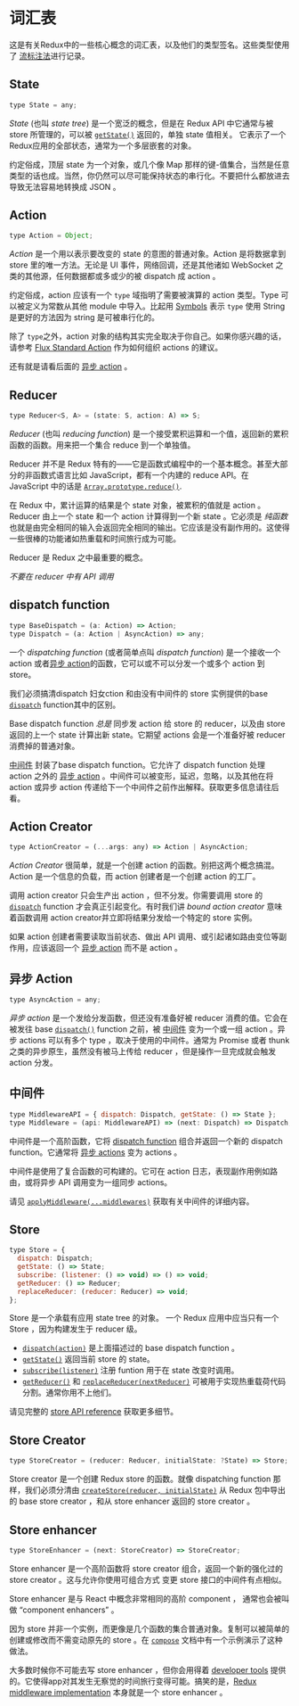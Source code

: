 # 词汇表

这是有关Redux中的一些核心概念的词汇表，以及他们的类型签名。这些类型使用了 [流标注法](http://flowtype.org/docs/quick-reference.html)进行记录。

## State

```js
type State = any;
```

*State* (也叫 *state tree*) 是一个宽泛的概念，但是在 Redux API 中它通常与被 store 所管理的，可以被 [`getState()`](api/Store.md#getState) 返回的，单独 state 值相关。 它表示了一个 Redux应用的全部状态，通常为一个多层嵌套的对象。

约定俗成，顶层 state 为一个对象，或几个像 Map 那样的键-值集合，当然是任意类型的话也成。当然，你仍然可以尽可能保持状态的串行化。不要把什么都放进去导致无法容易地转换成 JSON 。

## Action

```js
type Action = Object;
```

*Action* 是一个用以表示要改变的 state 的意图的普通对象。Action 是将数据拿到 store 里的唯一方法。无论是 UI 事件，网络回调，还是其他诸如 WebSocket 之类的其他源，任何数据都或多或少的被 dispatch 成 action 。

约定俗成，action 应该有一个 `type` 域指明了需要被演算的 action 类型。Type 可以被定义为常数从其他 module 中导入。比起用 [Symbols](https://developer.mozilla.org/en/docs/Web/JavaScript/Reference/Global_Objects/Symbol) 表示 `type` 使用 String 是更好的方法因为 string 是可被串行化的。

除了 `type`之外，action 对象的结构其实完全取决于你自己。如果你感兴趣的话，请参考 [Flux Standard Action](https://github.com/acdlite/flux-standard-action) 作为如何组织 actions 的建议。

还有就是请看后面的 [异步 action](#async-action) 。

## Reducer

```js
type Reducer<S, A> = (state: S, action: A) => S;
```

*Reducer* (也叫 *reducing function*) 是一个接受累积运算和一个值，返回新的累积函数的函数。用来把一个集合 reduce 到一个单独值。

Reducer 并不是 Redux 特有的——它是函数式编程中的一个基本概念。甚至大部分的非函数式语言比如 JavaScript，都有一个内建的 reduce API。在 JavaScript 中的话是 [`Array.prototype.reduce()`](https://developer.mozilla.org/en-US/docs/Web/JavaScript/Reference/Global_Objects/Array/Reduce).

在 Redux 中，累计运算的结果是个 state 对象，被累积的值就是 action 。Reducer 由上一个 state 和一个 action 计算得到一个新 state 。它必须是 *纯函数* 也就是由完全相同的输入会返回完全相同的输出。它应该是没有副作用的。这使得一些很棒的功能诸如热重载和时间旅行成为可能。

Reducer 是 Redux 之中最重要的概念。

*不要在 reducer 中有 API 调用*

## dispatch function

```js
type BaseDispatch = (a: Action) => Action;
type Dispatch = (a: Action | AsyncAction) => any;
```

一个 *dispatching function* (或者简单点叫 *dispatch function*) 是一个接收一个 action 或者[异步 action](#async-action)的函数，它可以或不可以分发一个或多个 action 到 store。

我们必须搞清dispatch 妇女ction 和由没有中间件的 store 实例提供的base [`dispatch`](api/Store.md#dispatch) function其中的区别。

Base dispatch function *总是* 同步发 action 给 store 的 reducer，以及由 store 返回的上一个 state 计算出新 state。它期望 actions 会是一个准备好被 reducer 消费掉的普通对象。

[中间件](#middleware) 封装了base dispatch function。它允许了 dispatch function 处理 action 之外的 [异步 action](#async-action) 。中间件可以被变形，延迟，忽略，以及其他在将 action 或异步 action 传递给下一个中间件之前作出解释。获取更多信息请往后看。

## Action Creator

```js
type ActionCreator = (...args: any) => Action | AsyncAction;
```

*Action Creator* 很简单，就是一个创建 action 的函数。别把这两个概念搞混。Action 是一个信息的负载，而 action 创建者是一个创建 action 的工厂。

调用 action creator 只会生产出 action ，但不分发。你需要调用 store 的 [`dispatch`](api/Store.md#dispatch) function 才会真正引起变化。有时我们讲 *bound action creator* 意味着函数调用 action creator并立即将结果分发给一个特定的 store 实例。

如果 action 创建者需要读取当前状态、做出 API 调用、或引起诸如路由变位等副作用，应该返回一个 [异步 action](#async-action) 而不是 action 。

## 异步 Action

```js
type AsyncAction = any;
```

*异步 action* 是一个发给分发函数，但还没有准备好被 reducer 消费的值。它会在被发往 base [`dispatch()`](api/Store.md#dispatch) function 之前，被 [中间件](#middleware) 变为一个或一组 action 。异步 actions 可以有多个 type ，取决于使用的中间件。通常为 Promise 或者 thunk 之类的异步原生，虽然没有被马上传给 reducer ，但是操作一旦完成就会触发 action 分发。

## 中间件

```js
type MiddlewareAPI = { dispatch: Dispatch, getState: () => State };
type Middleware = (api: MiddlewareAPI) => (next: Dispatch) => Dispatch;
```

中间件是一个高阶函数，它将 [dispatch function](#dispatching-function) 组合并返回一个新的 dispatch function。它通常将 [异步 actions](#async-action) 变为 actions 。

中间件是使用了复合函数的可构建的。它可在 action 日志，表现副作用例如路由，或将异步 API 调用变为一组同步 actions。

请见 [`applyMiddleware(...middlewares)`](./api/applyMiddleware.md) 获取有关中间件的详细内容。

## Store

```js
type Store = {
  dispatch: Dispatch;
  getState: () => State;
  subscribe: (listener: () => void) => () => void;
  getReducer: () => Reducer;
  replaceReducer: (reducer: Reducer) => void;
};
```

Store 是一个承载有应用 state tree 的对象。
一个 Redux 应用中应当只有一个 Store ，因为构建发生于 reducer 级。

- [`dispatch(action)`](api/Store.md#dispatch) 是上面描述过的 base dispatch function 。
- [`getState()`](api/Store.md#getState) 返回当前 store 的 state。
- [`subscribe(listener)`](api/Store.md#subscribe) 注册 funtion 用于在 state 改变时调用。
- [`getReducer()`](api/Store.md#getReducer) 和 [`replaceReducer(nextReducer)`](api/Store.md#replaceReducer) 可被用于实现热重载荷代码分割。通常你用不上他们。

请见完整的 [store API reference](api/Store.md#dispatch) 获取更多细节。

## Store Creator

```js
type StoreCreator = (reducer: Reducer, initialState: ?State) => Store;
```

Store creator 是一个创建 Redux store 的函数。就像 dispatching function 那样，我们必须分清由 [`createStore(reducer, initialState)`](api/createStore.md) 从 Redux 包中导出的 base store creator ，和从 store enhancer 返回的 store creator 。

## Store enhancer

```js
type StoreEnhancer = (next: StoreCreator) => StoreCreator;
```

Store enhancer 是一个高阶函数将 store creator 组合，返回一个新的强化过的 store creator 。这与允许你使用可组合方式 变更 store 接口的中间件有点相似。

Store enhancer 是与 React 中概念非常相同的高阶 component ， 通常也会被叫做 “component enhancers” 。

因为 store 并非一个实例，而更像是几个函数的集合普通对象。复制可以被简单的创建或修改而不需变动原先的 store 。在 [`compose`](api/compose.md) 文档中有一个示例演示了这种做法。

大多数时候你不可能去写 store enhancer ，但你会用得着 [developer tools](https://github.com/gaearon/redux-devtools) 提供的。它使得app对其发生无察觉的时间旅行变得可能。搞笑的是，[Redux middleware implementation](api/applyMiddleware.md) 本身就是一个 store enhancer 。
